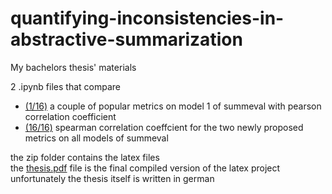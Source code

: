 # quantifying-inconsistencies-in-abstractive-summarization
My bachelors thesis' materials

2 .ipynb files that compare 
  - [(1/16)](summeval(1_16).ipynb) a couple of popular metrics on model 1 of summeval with pearson correlation coefficient
  - [(16/16)](summeval(16_16).ipynb) spearman correlation coeffcient for the two newly proposed metrics on all models of summeval


the zip folder contains the latex files \
the [thesis.pdf](thesis.pdf) file is the final compiled version of the latex project \
unfortunately the thesis itself is written in german 
